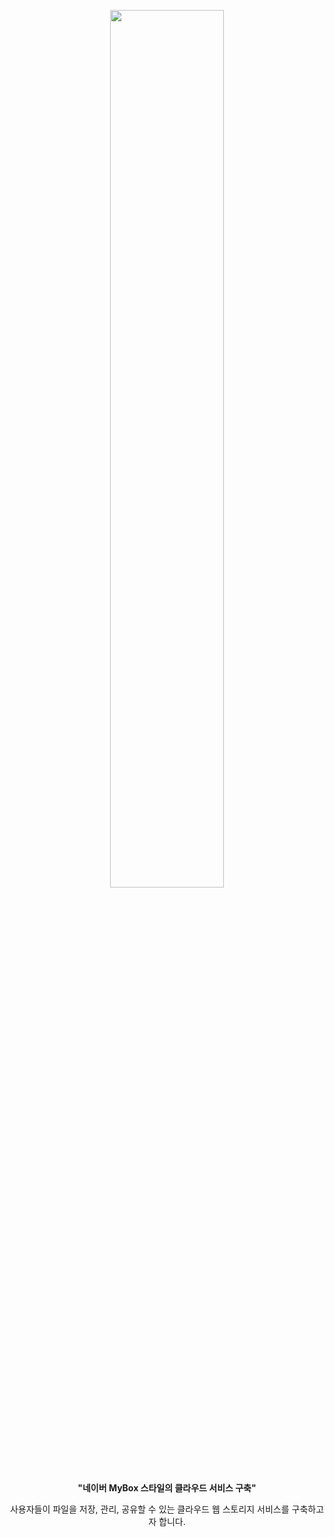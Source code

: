 <p align="center"><img src="https://github.com/jaeyeonme/numble-mybox-server/blob/main/image.png?raw=true" width="60%"></p>

<div align = "center" > 
  <b> "네이버 MyBox 스타일의 클라우드 서비스 구축" </b>
  <p/>
  <p> 사용자들이 파일을 저장, 관리, 공유할 수 있는 클라우드 웹 스토리지 서비스를 구축하고자 합니다. </p>
</div>

<br>
<br>
